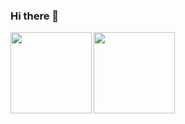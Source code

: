 ### Hi there 👋

<!--
**zhangjichengcc/zhangjichengcc** is a ✨ _special_ ✨ repository because its `README.md` (this file) appears on your GitHub profile.

Here are some ideas to get you started:

- 🔭 I’m currently working on ...
- 🌱 I’m currently learning ...
- 👯 I’m looking to collaborate on ...
- 🤔 I’m looking for help with ...
- 💬 Ask me about ...
- 📫 How to reach me: ...
- 😄 Pronouns: ...
- ⚡ Fun fact: ...
-->

<!-- [![ZhangJC's GitHub stats](https://github-readme-stats.vercel.app/api?username=zhangjichengcc&theme=vue&show_icons=true&count_private=true&hide=prs,contribs)](http://note.zhangjc.cn/)
[![Top Langs](https://github-readme-stats.vercel.app/api/top-langs/?username=anuraghazra&layout=compact)]() -->

<div>
  <a href="https://github.com/anuraghazra/github-readme-stats">
    <img align="left" height="130" src="https://github-readme-stats.vercel.app/api?username=zhangjichengcc&show_icons=true&count_private=true&hide=prs,contribs" />
  </a>
  <a href="https://github.com/anuraghazra/convoychat">
    <img align="left" height="130" src="https://github-readme-stats.vercel.app/api/top-langs/?username=anuraghazra&layout=compact" />
  </a>
</div>

